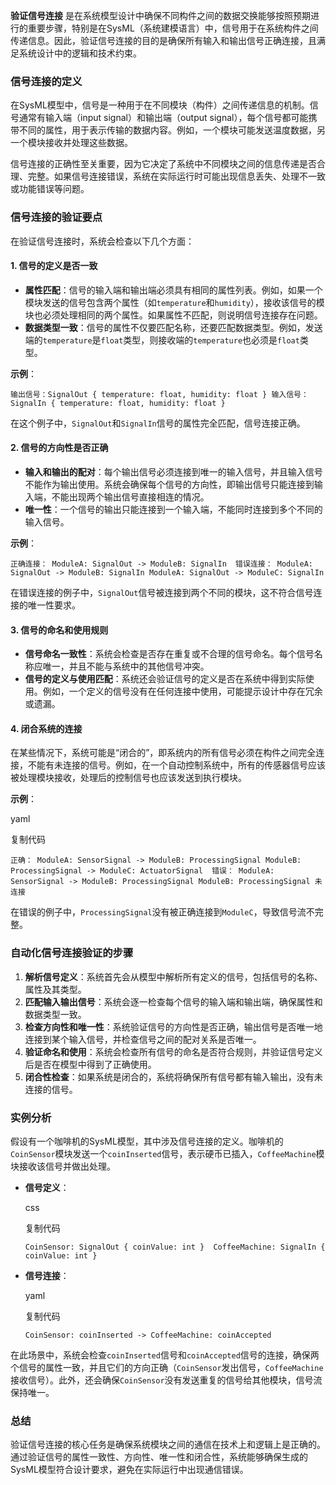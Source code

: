 **验证信号连接** 是在系统模型设计中确保不同构件之间的数据交换能够按照预期进行的重要步骤，特别是在SysML（系统建模语言）中，信号用于在系统构件之间传递信息。因此，验证信号连接的目的是确保所有输入和输出信号正确连接，且满足系统设计中的逻辑和技术约束。

### 信号连接的定义

在SysML模型中，信号是一种用于在不同模块（构件）之间传递信息的机制。信号通常有输入端（input signal）和输出端（output signal），每个信号都可能携带不同的属性，用于表示传输的数据内容。例如，一个模块可能发送温度数据，另一个模块接收并处理这些数据。

信号连接的正确性至关重要，因为它决定了系统中不同模块之间的信息传递是否合理、完整。如果信号连接错误，系统在实际运行时可能出现信息丢失、处理不一致或功能错误等问题。

### 信号连接的验证要点

在验证信号连接时，系统会检查以下几个方面：

#### 1. **信号的定义是否一致**

- **属性匹配**：信号的输入端和输出端必须具有相同的属性列表。例如，如果一个模块发送的信号包含两个属性（如`temperature`和`humidity`），接收该信号的模块也必须处理相同的两个属性。如果属性不匹配，则说明信号连接存在问题。
- **数据类型一致**：信号的属性不仅要匹配名称，还要匹配数据类型。例如，发送端的`temperature`是`float`类型，则接收端的`temperature`也必须是`float`类型。

**示例**：


`输出信号：SignalOut { temperature: float, humidity: float } 输入信号：SignalIn { temperature: float, humidity: float }`

在这个例子中，`SignalOut`和`SignalIn`信号的属性完全匹配，信号连接正确。

#### 2. **信号的方向性是否正确**

- **输入和输出的配对**：每个输出信号必须连接到唯一的输入信号，并且输入信号不能作为输出使用。系统会确保每个信号的方向性，即输出信号只能连接到输入端，不能出现两个输出信号直接相连的情况。
- **唯一性**：一个信号的输出只能连接到一个输入端，不能同时连接到多个不同的输入信号。

**示例**：


`正确连接： ModuleA: SignalOut -> ModuleB: SignalIn  错误连接： ModuleA: SignalOut -> ModuleB: SignalIn ModuleA: SignalOut -> ModuleC: SignalIn`

在错误连接的例子中，`SignalOut`信号被连接到两个不同的模块，这不符合信号连接的唯一性要求。

#### 3. **信号的命名和使用规则**

- **信号命名一致性**：系统会检查是否存在重复或不合理的信号命名。每个信号名称应唯一，并且不能与系统中的其他信号冲突。
- **信号的定义与使用匹配**：系统还会验证信号的定义是否在系统中得到实际使用。例如，一个定义的信号没有在任何连接中使用，可能提示设计中存在冗余或遗漏。

#### 4. **闭合系统的连接**

在某些情况下，系统可能是“闭合的”，即系统内的所有信号必须在构件之间完全连接，不能有未连接的信号。例如，在一个自动控制系统中，所有的传感器信号应该被处理模块接收，处理后的控制信号也应该发送到执行模块。

**示例**：

yaml

复制代码

`正确： ModuleA: SensorSignal -> ModuleB: ProcessingSignal ModuleB: ProcessingSignal -> ModuleC: ActuatorSignal  错误： ModuleA: SensorSignal -> ModuleB: ProcessingSignal ModuleB: ProcessingSignal 未连接`

在错误的例子中，`ProcessingSignal`没有被正确连接到`ModuleC`，导致信号流不完整。

### 自动化信号连接验证的步骤

1. **解析信号定义**：系统首先会从模型中解析所有定义的信号，包括信号的名称、属性及其类型。
2. **匹配输入输出信号**：系统会逐一检查每个信号的输入端和输出端，确保属性和数据类型一致。
3. **检查方向性和唯一性**：系统验证信号的方向性是否正确，输出信号是否唯一地连接到某个输入信号，并检查信号之间的配对关系是否唯一。
4. **验证命名和使用**：系统会检查所有信号的命名是否符合规则，并验证信号定义后是否在模型中得到了正确使用。
5. **闭合性检查**：如果系统是闭合的，系统将确保所有信号都有输入输出，没有未连接的信号。

### 实例分析

假设有一个咖啡机的SysML模型，其中涉及信号连接的定义。咖啡机的`CoinSensor`模块发送一个`coinInserted`信号，表示硬币已插入，`CoffeeMachine`模块接收该信号并做出处理。

- **信号定义**：
    
    css
    
    复制代码
    
    `CoinSensor: SignalOut { coinValue: int }  CoffeeMachine: SignalIn { coinValue: int }`
    
- **信号连接**：
    
    yaml
    
    复制代码
    
    `CoinSensor: coinInserted -> CoffeeMachine: coinAccepted`
    

在此场景中，系统会检查`coinInserted`信号和`coinAccepted`信号的连接，确保两个信号的属性一致，并且它们的方向正确（`CoinSensor`发出信号，`CoffeeMachine`接收信号）。此外，还会确保`CoinSensor`没有发送重复的信号给其他模块，信号流保持唯一。

### 总结

验证信号连接的核心任务是确保系统模块之间的通信在技术上和逻辑上是正确的。通过验证信号的属性一致性、方向性、唯一性和闭合性，系统能够确保生成的SysML模型符合设计要求，避免在实际运行中出现通信错误。